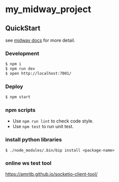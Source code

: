 # my_midway_project

## QuickStart

<!-- add docs here for user -->

see [midway docs][midway] for more detail.

### Development

```bash
$ npm i
$ npm run dev
$ open http://localhost:7001/
```

### Deploy

```bash
$ npm start
```

### npm scripts

- Use `npm run lint` to check code style.
- Use `npm test` to run unit test.


[midway]: https://midwayjs.org


### install python libraries
```shell
$ ./node_modules/.bin/bip install <package-name>
```

### online ws test tool
https://amritb.github.io/socketio-client-tool/
